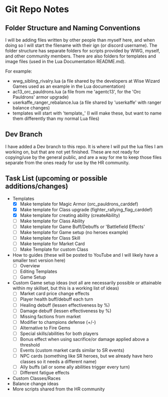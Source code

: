 # Git Repo Notes

## Folder Structure and Naming Conventions

I will be adding files written by other people than myself here, and when doing so I will start the filename with their ign (or discord username). The folder structure has separate folders for scripts provided by WWG, myself, and other community members. There are also folders for templates and image files (used in the Lua Documentation README.md).

For example:

- wwg_sibling_rivalry.lua (a file shared by the developers at Wise Wizard Games used as an example in the Lua documentation)
- ac13_orc_pauldrons.lua (a file from me 'agentc13', for the 'Orc Pauldrons' armor upgrade)
- userkaffe_ranger_rebalance.lua (a file shared by 'userkaffe' with ranger balance changes)
- templates will start with 'template\_' (I will make these, but want to name them differently than my normal Lua files)

## Dev Branch

I have added a Dev branch to this repo. It is where I will put the lua files I am working on, but that are not yet finished. These are not ready for copying/use by the general public, and are a way for me to keep those files separate from the ones ready for use by the HR community.

## Task List (upcoming or possible additions/changes)

- Templates
  - [x] Make template for Magic Armor (orc_pauldrons_carddef)
  - [x] Make template for Class upgrade (fighter_rallying_flag_carddef)
  - [x] Make template for creating ability (createAbility)
  - [ ] Make template for Class Ability
  - [ ] Make template for Game Buff/Debuffs or 'Battlefield Effects'
  - [ ] Make template for Game setup (no heroes example)
  - [ ] Make template for Class Skill
  - [ ] Make template for Market Card
  - [ ] Make Template for custom Class
- How to guides (these will be posted to YouTube and I will likely have a smaller text version here)
  - [ ] Overview
  - [ ] Editing Templates
  - [ ] Game Setup
- Custom Game setup ideas (not all are necessarily possible or attainable within my skillset, but this is a working list of ideas)
  - [ ] Market card price change effects
  - [ ] Player health buff/debuff each turn
  - [ ] Healing debuff (lessen effectiveness by %)
  - [ ] Damage debuff (lessen effectiveness by %)
  - [ ] Missing factions from market
  - [ ] Modifier to champions defense (+/-)
  - [ ] Alternative to Fire Gems
  - [ ] Special skills/abilities for both players
  - [ ] Bonus effect when using sacrifice/or damage applied above a threshold
  - [ ] Events (custom market cards similar to SR events)
  - [ ] NPC cards (something like SR heroes, but we already have hero classes so it needs a different name)
  - [ ] Ally buffs (all or some ally abilities trigger every turn)
  - [ ] Different fatigue effects
- Custom Classes/Races
- Balance change ideas
- More scripts shared from the HR community
